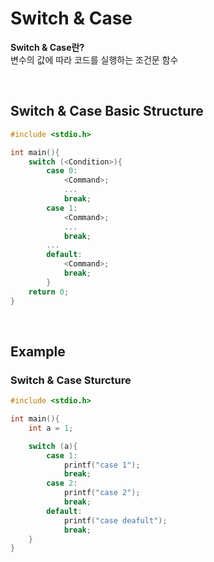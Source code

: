 # Switch & Case
**Switch & Case란?** <br>
변수의 값에 따라 코드를 실행하는 조건문 함수

<br>

## Switch & Case Basic Structure
```c
#include <stdio.h>

int main(){
    switch (<Condition>){
        case 0:
            <Command>;
            ...
            break;
        case 1:
            <Command>;
            ...
            break;
        ...
        default:
            <Command>;
            break;
        }
    return 0;
}
```

<br>

## Example
### Switch & Case Sturcture
```c
#include <stdio.h>

int main(){
    int a = 1;

    switch (a){
        case 1:
            printf("case 1");
            break;
        case 2:
            printf("case 2");
            break;
        default:
            printf("case deafult");
            break;
    }
}
```